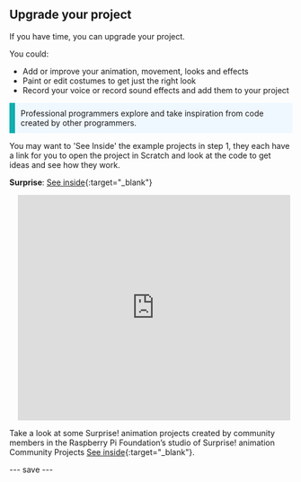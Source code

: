 ## Upgrade your project

If you have time, you can upgrade your project. 

You could:
+ Add or improve your animation, movement, looks and effects
+ Paint or edit costumes to get just the right look
+ Record your voice or record sound effects and add them to your project

<p style="border-left: solid; border-width:10px; border-color: #0faeb0; background-color: aliceblue; padding: 10px;">
Professional programmers explore and take inspiration from code created by other programmers. 
</p>

You may want to 'See Inside' the example projects in step 1, they each have a link for you to open the project in Scratch and look at the code to get ideas and see how they work.

**Surprise**: [See inside](https://scratch.mit.edu/projects/500577862/editor){:target="_blank"}
<div class="scratch-preview" style="margin-left: 15px;">
  <iframe allowtransparency="true" width="485" height="402" src="https://scratch.mit.edu/projects/embed/500577862/?autostart=false" frameborder="0"></iframe>
</div>

Take a look at some Surprise! animation projects created by community members in the Raspberry Pi Foundation’s studio of Surprise! animation Community Projects [See inside](https://scratch.mit.edu/studios/29079784){:target="_blank"}.

--- save ---